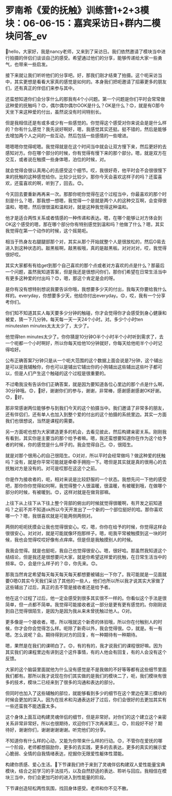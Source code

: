 # 罗南希《爱的抚触》训练营1+2+3模块：06-06-15：嘉宾采访日+群内二模块问答_ev

🎼hello，大家好，我是nancy老师，又来到了采访日。我们依然邀请了模块当中进行拍摄的伴侣们谈谈自己的感受。希望通过他们的分享，能够传递给大家一些勇气，也带来一些启发。

接下来就让我们听听他们的分享吧。好，那我们刚才结束了拍摄。这个呃采访当中，其实更想是看看大家真的感觉是如何的。本身我们把呃邀请了招募更多的朋友们，还有真正的伴侣们来参与其中。

还蛮想知道你们会分享什么的那我有4个小问题。第一个问题是你们平时会常常做这种爱的抚触吗？😊，偶尔偶尔偶尔OOK是什么？OK是什么？😊，就是有O那今天坐下来这种爱的付出，虽然说没有时间特别长。

但是我相信还是有或多或少有一些感觉的。你觉得这个感受对你来说会是是什么样的？你有什么感觉？我先说好啊好，嗯，我感觉其实还挺。挺不错的，然后是能够去增加两个人之间的一些互动，然后包括一些感情的一些增进。

嗯嗯嗯你觉得呢嗯。我觉得就是在这个时间当中就会让双方慢下来，然后更好的去感知对方。你在哪个部分的时候，你有觉得有慢下来的那个部分。嗯，就是双方在交互，或者说在触摸一些身体嗯，泊位的时候，对。

就会觉得会很认真用心的去感受这个细节。哎，我很好奇，他平时会不会很很慢下来的抚触的这种感觉给你。比较少比较少。那你今天会喜欢这样子的吗？还蛮喜欢，还蛮喜欢的啊，听到了，回去。😊。

今天回去要重新再再来一次。那那你呢你觉得在这个过程当中，你最喜欢的那个时刻是什么？嗯，那我想一想嗯，我觉得一个是就是两个人的这种交互啊，会变得很温和，嗯嗯，然后很很温和温和对，就是这种我觉得这种温和。

他才是适合两性关系或者情感的一种传递和表达。嗯，在哪个能够让对方体会到OK这个感受的嗯，那在哪个部分你有特别感觉到温和吗？他做了什么？嗯，其实我觉得在第一个动作的时候，这个摇晃呃。

相当于热身左右腿腿部那个对，其实从那个开始就整个人是很放松的，然后O易去进入到这种状态的。敲黑板啊，敲黑板哦，真的是敲黑板。对对对对，哎，我觉得很好哎。

其实大家都有有给get到那个自己喜欢的那个点或者对方喜欢的点是什么？那最后一个问题，虽然我知道答案，但是我还是很想问你们，那你们希望在日常生活当中有更多这种爱的付出吗？😊，嗯，那这个肯定是会的呀。

是你有没有想特别想说我要告诉你哦，我想要多少天的付出，我每天你要给我什么样的。everyday，你想要多少天，他给你付出everyday。😊，哎，我有一个分享考你们。

你们知不知道其实人每天要多少分钟的触碰，你才会觉得你才会感受到身心健康和被爱，猜一下几分钟。每天每一天一天24个小时。对。多少个小时ten minutesten minutes太太太少了，太少了。

他觉得ten minutes太少了。你你猜是10分钟O半个小时半个小时听到需求了，去一个呃都一个小时啊好，所以你每天给他10分钟就好，你每天给他呃半个小时记得哈好。

公布正确答案7分钟只是从一个呃大范围的这个数据上面会说是7分钟，这个辅出是可以是我辅触你，你也可以是辅出它辅出你的小狗辅出这些辅出这些叶子都可以，但是人们产生这个触碰的这个过程是很重要的。

不过嘞我没有告诉你们正确答案，就是因为要知道各位心里边的那个点是什么啊，30分钟哦。😊，🎼好，谢谢你们的参与，谢谢，非常棒，感谢感谢感谢OK好谢。😊，🎼好。

那非常感谢两位能够参与到我们今天的这个拍摄当中。我们邀请了非常多的朋友，还有伴侣们，还有单人也加入到整个爱的付出的这个拍摄的系统里边。其实一方面我们也很想说，当然是课程的需要。

另一方面呢也想为大家建造更多的机会，去看见彼此，然后构建亲密关系。刚刚我有看到，其实你是主要当的那个给予者嘛。嗯，我还蛮想要知道你在作为这个给予者的时候，你的感觉是什么样子的。我会觉得自己。😊，很陌生。

就是对那个很用心的自己很陌生。O对对，所以平时会经常做吗？做这种爱的抚触吗？没有，就是你平常可能就是牵牵手拥抱一下。嗯但是其实就是真的很用心的去抚触对方是没有的。对可是哎那在这这个之前。

你是作为接收者的，呃，相对来说是比较舒服的一个状态。我想先问一下他的感受吧，那你你你觉得如何啊，我觉得整个人很温暖，很温暖，有被暖到哦，在做哪个部分的时候，有被暖到。😊，这样对就是在做背部嘛。

上往下从上往下从下往上整个背部的俯出的时候就觉得很暖啊，有开发之前知道吗？之前不并不知道ok所以今天开发出了一个新的一个部位挺好的哈。那你喜欢哪一个？嗯，我很喜欢就是可能两侧两侧对。

两侧的呃呃抚摸会让我也觉得很安心。哎，嗯，你你在给予的时候，你觉得这样会很很安心。对对对，就是可能就像环抱那样子。嗯，呃我平常被触摸到这一块的时候，我也会觉得哎哎好像有点痒痒。但是但是我触摸别人的时候。

我我会觉得。就是也挺呃，我自己也觉得很安心。嗯，很好哈。那虽然我知道这个结结论，但是我还是很想要问大家，就是你希望这样爱的抚触，在日常生活当中的频率。😊，会是什么样子的？😡，你先来。😊。

那我当然肯定希望每天每天每天每天都想要被辅出一下你了。我可能就是一见面就要O嗯O其实今天我们采访了其他的一些人，他们也所以所以我才说其实大家做了这些辅出了过后，真正的去不管是接收者还是给予者。

他在这个过程了过后，他一定会感受到很多其实很不一样的。你看似这个手法是很简单，但一点都不简单。我觉得可能接收者这一部分是更有更有感觉的。你刚刚说到自己觉得很陌生，是因为是因为我从来未曾抚触过他人。O对。

更多像是一个接收者。嗯，所以哦就这个新奇的体验哦，所以你在付触别人的时候，你才会你会觉得怎么样。呃除了新奇以外，我会觉得很。😊，就是。有一有嗯。怎么说呢？会。期待得到对方的回复，有一种期待有一种期待。

嗯，果然是在我们的课明白了。😊，有的有的，我才说我们的课程很好嘛。因为其实我们的课程里边有讲到这个这件事情，有的人他会有回复，有的人会没有这个反馈。

大家的这个脑袋里面就他为什么没有感觉是不是我做的不好等等都有这些细节里面我们都有。那所以我才说现在你们其实做的是我们的模块二了，呃，我们模块有很多的技术，模块二已经来到了很多的沟通和表达的部分。

但同时也加入了这些辅触的部位，就能够看到多少的细节在这个里边在第三模块的时候会更加的深入。因为在技术和沟通表达好了过后，你们会很好的去更加其实有一些还蛮我不能透露太多。

这个身体上面互动构建灵魂伴侣的细节，但是非常好。对你们的这个建立这个亲密关系非常非常好。所以也很期待，欢迎你们下次再来第三。😊，阶段好不好？期待好，谢谢你们，谢谢谢谢谢谢。听完他们的分享。

不知道你有什么样的心动，又能为你带来什么样的行动。😊，不管你在爱抚的哪一个阶段，老师都想鼓励你，更多的去实践，更多的去表达，更多的真实的展示爱心脆弱、全情的自我情绪表达，挖掘你无限爱性躯体性潜能。

构建你质感、爱心生活。🎼下节课我们终于来到了灵魂伴侣构建双人爱性能量宝典模块，结合之前学习的手法技巧，以及自然舒适的表达、聆听与回应。我相信在模块三当中，你们会更加巧妙的进入到性能量的阶段。

下节课创造轻松两性氛围，找回身体感受。老师和你不见不散。